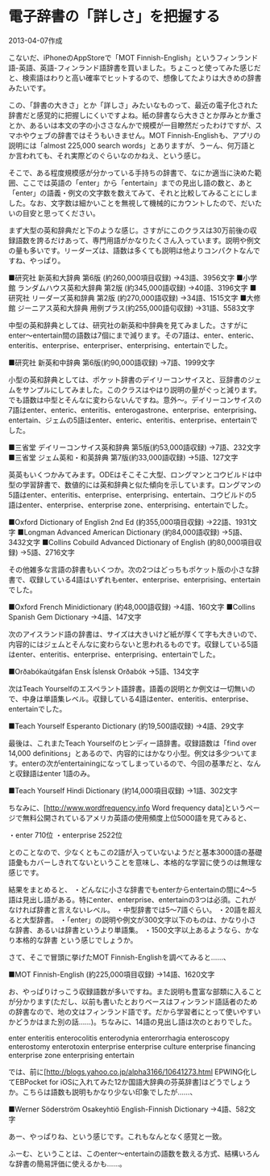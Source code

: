 # 電子辞書の「詳しさ」を把握する

2013-04-07作成

こないだ、iPhoneのAppStoreで「MOT Finnish-English」というフィンランド語-英語、英語-フィンランド語辞書を買いました。ちょこっと使ってみた感じだと、検索語はわりと高い確率でヒットするので、想像してたよりは大きめの辞書みたいです。

この、「辞書の大きさ」とか「詳しさ」みたいなものって、最近の電子化された辞書だと感覚的に把握しにくいですよね。紙の辞書なら大きさとか厚みとか重さとか、あるいは本文の字の小ささなんかで規模が一目瞭然だったわけですが、スマホやウェブの辞書ではそうもいきません。MOT Finnish-Englishも、アプリの説明には「almost 225,000 search words」とありますが、うーん、何万語とか言われても、それ実際どのぐらいなのかねえ、という感じ。

そこで、ある程度規模感が分かっている手持ちの辞書で、なにか適当に決めた範囲、ここでは英語の「enter」から「entertain」までの見出し語の数と、あと「enter」の語義・例文の文字数を数えてみて、それと比較してみることにしました。なお、文字数は細かいことを無視して機械的にカウントしたので、だいたいの目安と思ってください。

まず大型の英和辞典だと下のような感じ。さすがにこのクラスは30万前後の収録語数を誇るだけあって、専門用語がかなりたくさん入っています。説明や例文の量も多いです。リーダーズは、語数は多くても説明は他よりコンパクトなんですね、やっぱり。

■研究社 新英和大辞典 第6版 (約260,000項目収録)
  →43語、3956文字
■小学館 ランダムハウス英和大辞典 第2版 (約345,000語収録)
  →40語、3196文字
■研究社 リーダーズ英和辞典 第2版 (約270,000語収録)
  →34語、1515文字
■大修館 ジーニアス英和大辞典 用例プラス(約255,000語句収録)
  →31語、5583文字

中型の英和辞典としては、研究社の新英和中辞典を見てみました。さすがにenter～entertain間の語数は7個にまで減ります。その7語は、enter、enteric、enteritis、enterprise、enterpriser、enterprising、entertainでした。

■研究社 新英和中辞典 第6版(約90,000語収録)
  →7語、1999文字

小型の英和辞典としては、ポケット辞書のデイリーコンサイスと、豆辞書のジェムをサンプルにしてみました。このクラスはやはり説明の量がぐっと減ります。でも語数は中型とそんなに変わらないんですね。意外～。デイリーコンサイスの7語はenter、enteric、enteritis、enterogastrone、enterprise、enterprising、entertain、ジェムの5語はenter、enteric、enteritis、enterprise、entertainでした。

■三省堂 デイリーコンサイス英和辞典 第5版(約53,000語収録)
  →7語、232文字
■三省堂 ジェム英和・和英辞典 第7版(約33,000語収録)
  →5語、127文字

英英もいくつかみてみます。ODEはそこそこ大型、ロングマンとコウビルドは中型の学習辞書で、数値的には英和辞典と似た傾向を示しています。ロングマンの5語はenter、enteritis、enterprise、enterprising、entertain、コウビルドの5語はenter、enterprise、enterprise zone、enterprising、entertainでした。

■Oxford Dictionary of English 2nd Ed (約355,000項目収録)
  →22語、1931文字
■Longman Advanced American Dictionary (約84,000語収録)
  →5語、3432文字
■Collins Cobuild Advanced Dictionary of English (約80,000項目収録)
  →5語、2716文字

その他雑多な言語の辞書もいくつか。次の2つはどっちもポケット版の小さな辞書で、収録している4語はいずれもenter、enterprise、enterprising、entertainでした。

■Oxford French Minidictionary (約48,000語収録)
  →4語、160文字
■Collins Spanish Gem Dictionary
  →4語、147文字

次のアイスランド語の辞書は、サイズは大きいけど紙が厚くて字も大きいので、内容的にはジェムとそんなに変わらないと思われるものです。収録している5語はenter、enteritis、enterprise、enterprising、entertainでした。

■Orðabókaútgáfan Ensk Íslensk Orðabók
  →5語、134文字

次はTeach Yourselfのエスペラント語辞書。語義の説明とか例文は一切無いので、中身は単語集レベル。収録している4語はenter、enteritis、enterprise、entertainでした。

■Teach Yourself Esperanto Dictionary (約19,500語収録)
  →4語、29文字

最後は、これまたTeach Yourselfのヒンディー語辞書。収録語数は「find over 14,000 definitions」とあるので、内容的にはかなり小型。例文は多少ついてます。enterの次がentertainingになってしまっているので、今回の基準だと、なんと収録語はenter 1語のみ。

■Teach Yourself Hindi Dictionary (約14,000項目収録)
  →1語、302文字

ちなみに、[http://www.wordfrequency.info Word frequency data]というページで無料公開されているアメリカ英語の使用頻度上位5000語を見てみると、

・enter 710位
・enterprise 2522位

とのことなので、少なくともこの2語が入っていないようだと基本3000語の基礎語彙もカバーしきれてないということを意味し、本格的な学習に使うのは無理な感じです。

結果をまとめると、
・どんなに小さな辞書でもenterからentertainの間に4～5語は見出し語がある。特にenter、enterprise、entertainの3つは必須。これがなければ辞書と言えないレベル。
・中型辞書では5～7語ぐらい。
・20語を超えると大型辞書。
・「enter」の説明や例文が300文字以下のものは、かなり小さな辞書、あるいは辞書というより単語集。
・1500文字以上あるようなら、かなり本格的な辞書
という感じでしょうか。

さて、そこで冒頭に挙げたMOT Finnish-Englishを調べてみると……、

■MOT Finnish-English (約225,000項目収録)
  →14語、1620文字

お、やっぱりけっこう収録語数が多いですね。また説明も豊富な部類に入ることが分かります(ただし、以前も書いたとおりベースはフィンランド語話者のための辞書なので、地の文はフィンランド語です。だから学習者にとって使いやすいかどうかはまた別の話……)。ちなみに、14語の見出し語は次のとおりでした。

enter
enteritis
enterocolitis
enterodynia
enterorrhagia
enteroscopy
enterostomy
enterotoxin
enterprise
enterprise culture
enterprise financing
enterprise zone
enterprising
entertain

では、前に[http://blogs.yahoo.co.jp/alpha3166/10641273.html EPWING化してEBPocket for iOSに入れてみた12か国語大辞典の芬英辞書]はどうでしょうか。こちらは語数も説明もかなり少ない印象でしたが……、

■Werner Söderström Osakeyhtiö English-Finnish Dictionary
  →4語、582文字

あー、やっぱりね、という感じです。これもなんとなく感覚と一致。

ふーむ、ということは、このenter～entertainの語数を数える方式、結構いろんな辞書の簡易評価に使えるかも……。
